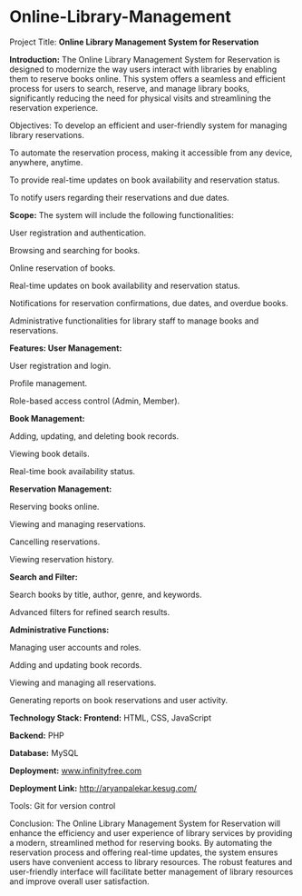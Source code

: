# Online-Library-Management

Project Title:
**Online Library Management System for Reservation**

**Introduction:**
The Online Library Management System for Reservation is designed to modernize the way users interact with libraries by enabling them to reserve books online. This system offers a seamless and efficient process for users to search, reserve, and manage library books, significantly reducing the need for physical visits and streamlining the reservation experience.

Objectives:
To develop an efficient and user-friendly system for managing library reservations.

To automate the reservation process, making it accessible from any device, anywhere, anytime.

To provide real-time updates on book availability and reservation status.

To notify users regarding their reservations and due dates.

**Scope:**
The system will include the following functionalities:

User registration and authentication.

Browsing and searching for books.

Online reservation of books.

Real-time updates on book availability and reservation status.

Notifications for reservation confirmations, due dates, and overdue books.

Administrative functionalities for library staff to manage books and reservations.

**Features:
User Management:**

User registration and login.

Profile management.

Role-based access control (Admin, Member).

**Book Management:**

Adding, updating, and deleting book records.

Viewing book details.

Real-time book availability status.

**Reservation Management:**

Reserving books online.

Viewing and managing reservations.

Cancelling reservations.

Viewing reservation history.

**Search and Filter:**

Search books by title, author, genre, and keywords.

Advanced filters for refined search results.

**Administrative Functions:**

Managing user accounts and roles.

Adding and updating book records.

Viewing and managing all reservations.

Generating reports on book reservations and user activity.

**Technology Stack:**
**Frontend:** HTML, CSS, JavaScript

**Backend:** PHP

**Database:** MySQL

**Deployment:** www.infinityfree.com

**Deployment Link:** http://aryanpalekar.kesug.com/

Tools: Git for version control

Conclusion:
The Online Library Management System for Reservation will enhance the efficiency and user experience of library services by providing a modern, streamlined method for reserving books. By automating the reservation process and offering real-time updates, the system ensures users have convenient access to library resources. The robust features and user-friendly interface will facilitate better management of library resources and improve overall user satisfaction.
